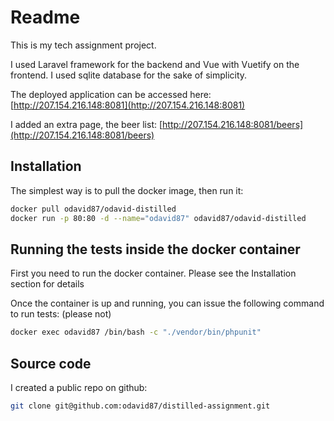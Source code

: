 # Readme

This is my tech assignment project.

I used Laravel framework for the backend and Vue with Vuetify on the frontend.
I used sqlite database for the sake of simplicity.

The deployed application can be accessed here: [http://207.154.216.148:8081](http://207.154.216.148:8081)

I added an extra page, the beer list: [http://207.154.216.148:8081/beers](http://207.154.216.148:8081/beers)


## Installation

The simplest way is to pull the docker image, then run it:

```bash
docker pull odavid87/odavid-distilled
docker run -p 80:80 -d --name="odavid87" odavid87/odavid-distilled
```

## Running the tests inside the docker container
First you need to run the docker container. Please see the Installation section for details

Once the container is up and running, you can issue the following command to run tests: (please not)
```bash
docker exec odavid87 /bin/bash -c "./vendor/bin/phpunit"
```

## Source code
I created a public repo on github:
```bash
git clone git@github.com:odavid87/distilled-assignment.git
```


